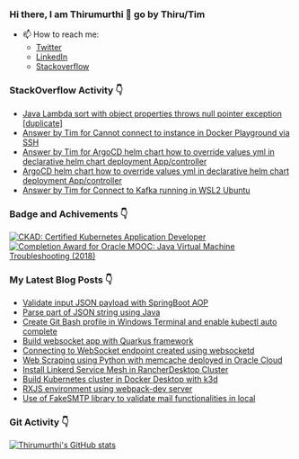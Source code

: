 ### Hi there, I am Thirumurthi 👋 go by Thiru/Tim

- 📫 How to reach me: 
  - [Twitter](https://twitter.com/sthirumurthi)
  - [LinkedIn](https://www.linkedin.com/in/thirumurthis/)
  - [Stackoverflow](https://stackoverflow.com/users/3192775/tim)

### StackOverflow Activity 👇
<!-- STACKOVERFLOW:START -->
- [Java Lambda sort with object properties throws null pointer exception [duplicate]](https://stackoverflow.com/questions/74143534/java-lambda-sort-with-object-properties-throws-null-pointer-exception)
- [Answer by Tim for Cannot connect to instance in Docker Playground via SSH](https://stackoverflow.com/questions/73102601/cannot-connect-to-instance-in-docker-playground-via-ssh/74081516#74081516)
- [Answer by Tim for ArgoCD helm chart how to override values yml in declarative helm chart deployment App/controller](https://stackoverflow.com/questions/73859189/argocd-helm-chart-how-to-override-values-yml-in-declarative-helm-chart-deploymen/73875965#73875965)
- [ArgoCD helm chart how to override values yml in declarative helm chart deployment App/controller](https://stackoverflow.com/questions/73859189/argocd-helm-chart-how-to-override-values-yml-in-declarative-helm-chart-deploymen)
- [Answer by Tim for Connect to Kafka running in WSL2 Ubuntu](https://stackoverflow.com/questions/71525350/connect-to-kafka-running-in-wsl2-ubuntu/73681837#73681837)
<!-- STACKOVERFLOW:END -->

### Badge and Achivements 👇
<!--START_SECTION:badges-->
[![CKAD: Certified Kubernetes Application Developer](https://images.credly.com/size/110x110/images/f88d800c-5261-45c6-9515-0458e31c3e16/ckad_from_cncfsite.png)](http://www.credly.com/badges/7164445a-41e5-4412-9ed3-d29cbe65f536 "CKAD: Certified Kubernetes Application Developer")
[![Completion Award for Oracle MOOC: Java Virtual Machine Troubleshooting (2018)](https://images.credly.com/size/110x110/images/005a363c-b0a4-4f8a-85a3-64eafb7ad690/jvm.png)](http://www.credly.com/badges/cc359454-dbbb-410f-9b8a-2cf0f15dfe9d "Completion Award for Oracle MOOC: Java Virtual Machine Troubleshooting (2018)")
<!--END_SECTION:badges-->

### My Latest Blog Posts 👇
<!-- HASHNODE_BLOG:START -->
- [Validate input JSON payload with SpringBoot AOP](https://thirumurthi.hashnode.dev/validate-input-json-payload-with-springboot-aop-cl9lkts3g000209l7ek1ae6x7)
- [Parse part of JSON string using Java](https://thirumurthi.hashnode.dev/parse-part-of-json-string-using-java-cl90liz5w000c09ld3dc2bsvw)
- [Create Git Bash profile in Windows Terminal and enable kubectl auto complete](https://thirumurthi.hashnode.dev/create-git-bash-profile-in-windows-terminal-and-enable-kubectl-auto-complete-cl8gxv62a05rqqgnv79g9ayny)
- [Build websocket app with Quarkus framework](https://thirumurthi.hashnode.dev/build-websocket-app-with-quarkus-framework-cl7jyrend0duf4xnveyzth943)
- [Connecting to WebSocket endpoint created using websocketd](https://thirumurthi.hashnode.dev/connecting-to-websocket-endpoint-created-using-websocketd-cl71kxu1301bdp0nv0fzc7yep)
- [Web Scraping using Python with memcache deployed in Oracle Cloud](https://thirumurthi.hashnode.dev/web-scraping-using-python-with-memcache-deployed-in-oracle-cloud-cl6msqscv040lj2nvgd24f667)
- [Install Linkerd Service Mesh in RancherDesktop Cluster](https://thirumurthi.hashnode.dev/install-linkerd-service-mesh-in-rancherdesktop-cluster-cl5o2d1qp01athsnvdrdffyve)
- [Build Kubernetes cluster in Docker Desktop with k3d](https://thirumurthi.hashnode.dev/build-kubernetes-cluster-in-docker-desktop-with-k3d-cl5cx213l01jhvinv40s310cz)
- [RXJS environment using webpack-dev server](https://thirumurthi.hashnode.dev/rxjs-environment-using-webpack-dev-server-cl57cslrz0g58ownvhmayb0r8)
- [Use of FakeSMTP library to validate mail functionalities in local](https://thirumurthi.hashnode.dev/use-of-fakesmtp-library-to-validate-mail-functionalities-in-local-cl54ia6pr0cg8conv1kla65ec)
<!-- HASHNODE_BLOG:END -->

### Git Activity 👇

[![Thirumurthi's GitHub stats](https://github-readme-stats.vercel.app/api?username=thirumurthis&show_icons=true&theme=radical)](https://github.com/anuraghazra/github-readme-stats)


<!--
**thirumurthis/thirumurthis** is a ✨ _special_ ✨ repository because its `README.md` (this file) appears on your GitHub profile.

Here are some ideas to get you started:

- 🔭 I’m currently working on ...
- 🌱 I’m currently learning ...
- 👯 I’m looking to collaborate on ...
- 🤔 I’m looking for help with ...
- 💬 Ask me about ...
- 📫 How to reach me: ...
- 😄 Pronouns: ...
- ⚡ Fun fact: ...
-->
